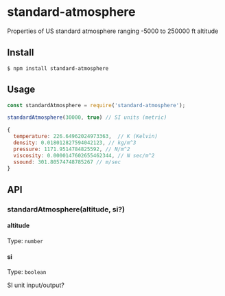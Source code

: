 # standard-atmosphere

Properties of US standard atmosphere ranging -5000 to 250000 ft altitude

## Install

```
$ npm install standard-atmosphere
```

## Usage

```js
const standardAtmosphere = require('standard-atmosphere');

standardAtmosphere(30000, true) // SI units (metric)
```

```js
{
  temperature: 226.64962024973363,  // K (Kelvin)
  density: 0.018012827594042123, // kg/m^3
  pressure: 1171.9514784825592, // N/m^2
  viscosity: 0.0000147602655462344, // N sec/m^2
  ssound: 301.80574748785267 // m/sec
}
```

## API

### standardAtmosphere(altitude, si?)

#### altitude

Type: `number`

#### si

Type: `boolean`

SI unit input/output?
